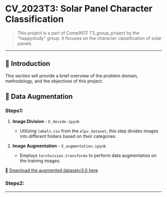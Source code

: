 # CV_2023T3: Solar Panel Character Classification 

> This project is a part of Comp9517 T3_group_project by the "happystudy" group. It focuses on the character classification of solar panels.

---

## 📖 Introduction
This section will provide a brief overview of the problem domain, methodology, and the objectives of this project. 

## 🎨 Data Augmentation

### Steps1:

1. **Image Division** - `E_devide.ipynb`
   - Utilizing `labels.csv` from the `elpv_dataset`, this step divides images into different folders based on their categories.

2. **Image Augmentation** - `E_augmentation.ipynb`
   - Employs `torchvision.transforms` to perform data augmentation on the training images.

📂 [Download the augmented datasetv3.0 here](https://drive.google.com/file/d/1ZXb8N2CXqRURKPIr4q1vCkhO9VRd34PA/view?usp=sharing)


### Steps2:
---



